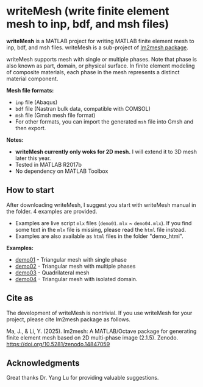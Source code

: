 # writeMesh (write finite element mesh to inp, bdf, and msh files)



**writeMesh** is a MATLAB project for writing MATLAB finite element mesh to inp, bdf, and msh files. writeMesh is a sub-project of [Im2mesh package](https://github.com/mjx888/im2mesh). 

writeMesh supports mesh with single or multiple phases. Note that phase is also known as part, domain, or physical surface. In finite element modeling of composite materials, each phase in the mesh represents a distinct material component.

**Mesh file formats:**

- `inp` file (Abaqus)
- `bdf` file (Nastran bulk data, compatible with COMSOL) 
- `msh` file (Gmsh mesh file format)
- For other formats, you can import the generated `msh` file into Gmsh and then export.

**Notes:**

- **writeMesh currently only woks for 2D mesh.** I will extend it to 3D mesh later this year.
- Tested in MATLAB R2017b
- No dependency on MATLAB Toolbox

## How to start

After downloading writeMesh, I suggest you start with writeMesh manual in the folder. 4 examples are provided. 

- Examples are live script `mlx` files (`demo01.mlx` ~ `demo04.mlx`). If you find some text in the `mlx` file is missing, please read the `html` file instead.
- Examples are also available as `html` files in the folder "demo_html".

**Examples:**

- [demo01](https://mjx888.github.io/im2mesh_demo_html/demo01.html) - Triangular mesh with single phase
- [demo02](https://mjx888.github.io/im2mesh_demo_html/demo02.html) - Triangular mesh with multiple phases
- [demo03](https://mjx888.github.io/im2mesh_demo_html/demo03.html) - Quadrilateral mesh
- [demo04](https://mjx888.github.io/im2mesh_demo_html/demo04.html) - Triangular mesh with isolated domain.

## Cite as

The development of writeMesh is nontrivial. If you use writeMesh for your project, please cite Im2mesh package as follows.

Ma, J., & Li, Y. (2025). Im2mesh: A MATLAB/Octave package for generating finite element mesh based on 2D multi-phase image (2.1.5). Zenodo. https://doi.org/10.5281/zenodo.14847059

## Acknowledgments

Great thanks Dr. Yang Lu for providing valuable suggestions.
